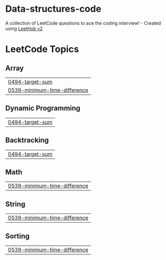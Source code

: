 # Data-structures-code
A collection of LeetCode questions to ace the coding interview! - Created using [LeetHub v2](https://github.com/arunbhardwaj/LeetHub-2.0)

<!---LeetCode Topics Start-->
# LeetCode Topics
## Array
|  |
| ------- |
| [0494-target-sum](https://github.com/vai-sys/Data-structures-code/tree/master/0494-target-sum) |
| [0539-minimum-time-difference](https://github.com/vai-sys/Data-structures-code/tree/master/0539-minimum-time-difference) |
## Dynamic Programming
|  |
| ------- |
| [0494-target-sum](https://github.com/vai-sys/Data-structures-code/tree/master/0494-target-sum) |
## Backtracking
|  |
| ------- |
| [0494-target-sum](https://github.com/vai-sys/Data-structures-code/tree/master/0494-target-sum) |
## Math
|  |
| ------- |
| [0539-minimum-time-difference](https://github.com/vai-sys/Data-structures-code/tree/master/0539-minimum-time-difference) |
## String
|  |
| ------- |
| [0539-minimum-time-difference](https://github.com/vai-sys/Data-structures-code/tree/master/0539-minimum-time-difference) |
## Sorting
|  |
| ------- |
| [0539-minimum-time-difference](https://github.com/vai-sys/Data-structures-code/tree/master/0539-minimum-time-difference) |
<!---LeetCode Topics End-->